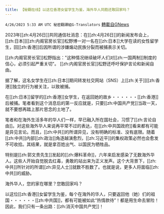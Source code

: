 ```yaml
---
title: 【秘翻在线】以这位香港女留学生为鉴，海外华人同胞还敢回家吗？
---
```

`4/26/2023 5:33 AM UTC 秘密翻譯組G-Translators` [轉載自GNews](https://gnews.org/articles/1253451)

         

         

2023年[[zh:4月26日]]共同通信社消息：在[[zh:4月26日]]的新闻发布会上，[[zh:日本]][[zh:内阁官房长官]]松野博一对一名在[[zh:日本]]大学在读的女性留学生，回[[zh:香港]]后因所谓的涉嫌煽动民族分裂而被捕表示关切。

[[zh:内阁官房长官]]松野指出："这种情况继续破坏人们对[[zh:一国两制]]制度的信心，必须引起严重关切"。 [[zh:内阁官房长官]]松野还呼吁保护言论和新闻自由。

据了解，这名女学生在[[zh:日本]]期间转发社交网站（SNS）上[[zh:关于]][[zh:香港]]独立的行为被关注，以致被捕。

在[[zh:日本]]留学的[[zh:香港]]女学生，在返回她的故乡・・・・・・[[zh:香港]]后被捕。笔者看到这个消息后的第一反应就是，只要[[zh:中国共产党]]当政一天，就不要想再踏上那片思念的土地了。

笔者和在海外生活多年的华人们一样，早已融入所在国社会，习惯了[[zh:言论自由]]。对这些海外华人来说再平常不过的表达，在[[zh:中共国政府]]看来都有可能是异见言论。而且，[[zh:中共]]的所谓异见，没有明确的标准、没有底限。随着[[zh:中共]]内部[[zh:政治]]角逐越演愈烈，[[zh:习近平]]的集权政策必然也会愈发不可收拾。其结果，就是拿百姓出气、以国民为牺牲品。

特别是[[zh:郭文贵先生]]发起的[[zh:爆料革命]]，六年来启发感染了无数海外华人。这些人开始自觉脱去红毒，勇敢的站出来为正义发声。这个大背景下，[[zh:中共]]所针对的所谓[[zh:异见人士]]就数不胜数了。也就是说，更多人将面临[[zh:中共]]的威胁。

海外华人，您的家在哪里？您敢回家吗？

以这位[[zh:香港]]女留学生为鉴，每个在海外的华人，只要返回他（她）们的祖国・・・・・・[[zh:中共国]]，都有可能被如此“热情款待”！都是用生命去冒险！因此，我们只有一条出路：[[zh:消灭中国共产党]]！
